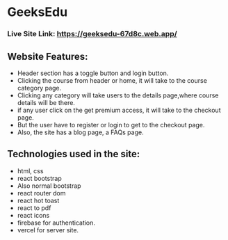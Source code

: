 # GeeksEdu

### Live Site Link: https://geeksedu-67d8c.web.app/

## Website Features:

- Header section has a toggle button and login button.
- Clicking the course from header or home, it will take to the course category page.
- Clicking any category will take users to the details page,where course details will be there.
- if any user click on the get premium access, it will take to the checkout page.
- But the user have to register or login to get to the checkout page.
- Also, the site has a blog page, a FAQs page.

## Technologies used in the site:

- html, css
- react bootstrap
- Also normal bootstrap
- react router dom
- react hot toast
- react to pdf
- react icons
- firebase for authentication.
- vercel for server site.
